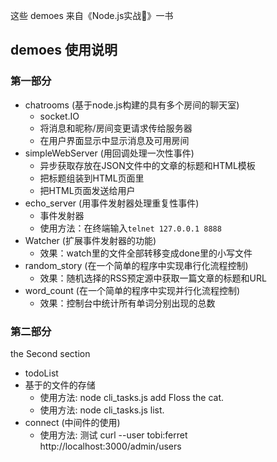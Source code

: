 这些 demoes 来自《Node.js实战》一书

## demoes 使用说明
### 第一部分
* chatrooms (基于node.js构建的具有多个房间的聊天室)
    * socket.IO
    * 将消息和昵称/房间变更请求传给服务器
    * 在用户界面显示中显示消息及可用房间
* simpleWebServer (用回调处理一次性事件)
    * 异步获取存放在JSON文件中的文章的标题和HTML模板
    * 把标题组装到HTML页面里
    * 把HTML页面发送给用户
* echo_server (用事件发射器处理重复性事件)
    * 事件发射器
    * 使用方法：在终端输入`telnet 127.0.0.1 8888`
* Watcher (扩展事件发射器的功能)
    * 效果：watch里的文件全部转移变成done里的小写文件
* random_story (在一个简单的程序中实现串行化流程控制)
    * 效果：随机选择的RSS预定源中获取一篇文章的标题和URL
* word_count (在一个简单的程序中实现并行化流程控制)
    * 效果：控制台中统计所有单词分别出现的总数

### 第二部分
the Second section
* todoList
* 基于的文件的存储
    * 使用方法: node cli_tasks.js add Floss the cat.
    * 使用方法: node cli_tasks.js list.
* connect (中间件的使用)
    * 使用方法: 测试 curl --user tobi:ferret http://localhost:3000/admin/users
